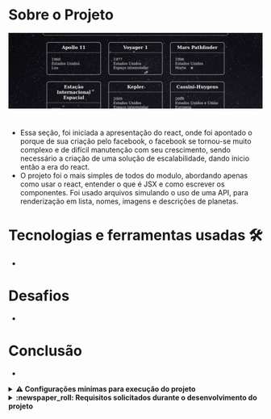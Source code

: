 # Sobre o Projeto 

<div align="center" style="height: 150px">
  <a href="https://davidrogger.github.io/trybe-project-solar-system">
    <img style="object-fit: cover; width: 100%; height: 100%; object-position: 0 -250px" src="./imgs/project_solar_system.jpg">
  </a>
</div>

#

- Essa seção, foi iniciada a apresentação do react, onde foi apontado o porque de sua criação pelo facebook, o facebook se tornou-se muito complexo e de difícil manutenção com seu crescimento, sendo necessário a criação de uma solução de escalabilidade, dando inicio então a era do react.
- O projeto foi o mais simples de todos do modulo, abordando apenas como usar o react, entender o que é JSX e como escrever os componentes. Foi usado arquivos simulando o uso de uma API, para renderização em lista, nomes, imagens e descrições de planetas.

# Tecnologias e ferramentas usadas 🛠

-


# Desafios

- 
# Conclusão

- 

<details>
  <summary>
    <strong>
      ⚠️ Configurações mínimas para execução do projeto
    </strong>
  </summary>

   - Sistema Operacional Distribuição Unix
 - Python versão >= 3.8.10 

</details>

</details>

<details>
  <summary>
    <strong>
      :newspaper_roll: Requisitos solicitados durante o desenvolvimento do projeto
    </strong>
  </summary>

 
### Resultado por requisito
*Nome* | *Avaliação*
--- | :---:
1 - lore | :heavy_check_mark:


</details>
